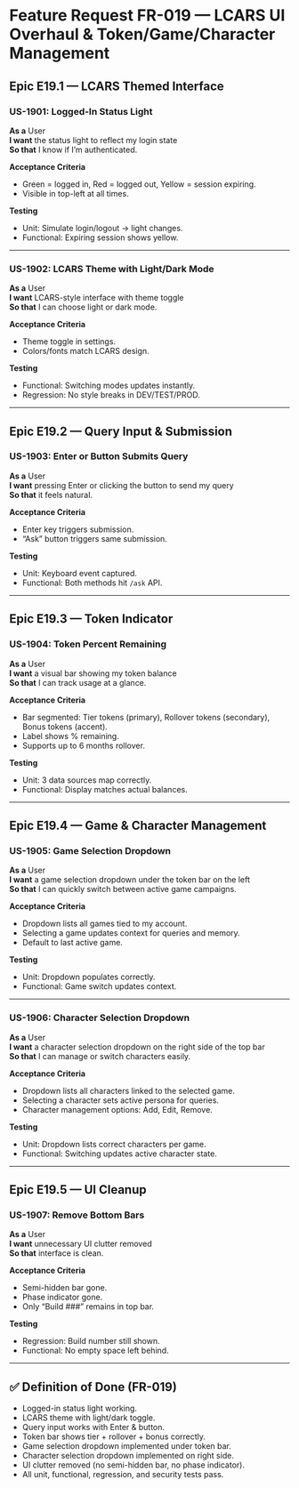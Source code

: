 # Feature Request FR-019 — LCARS UI Overhaul & Token/Game/Character Management

## Epic E19.1 — LCARS Themed Interface

### US-1901: Logged-In Status Light
**As a** User  
**I want** the status light to reflect my login state  
**So that** I know if I’m authenticated.  

**Acceptance Criteria**  
- Green = logged in, Red = logged out, Yellow = session expiring.  
- Visible in top-left at all times.  

**Testing**  
- Unit: Simulate login/logout → light changes.  
- Functional: Expiring session shows yellow.  

---

### US-1902: LCARS Theme with Light/Dark Mode
**As a** User  
**I want** LCARS-style interface with theme toggle  
**So that** I can choose light or dark mode.  

**Acceptance Criteria**  
- Theme toggle in settings.  
- Colors/fonts match LCARS design.  

**Testing**  
- Functional: Switching modes updates instantly.  
- Regression: No style breaks in DEV/TEST/PROD.  

---

## Epic E19.2 — Query Input & Submission

### US-1903: Enter or Button Submits Query
**As a** User  
**I want** pressing Enter or clicking the button to send my query  
**So that** it feels natural.  

**Acceptance Criteria**  
- Enter key triggers submission.  
- “Ask” button triggers same submission.  

**Testing**  
- Unit: Keyboard event captured.  
- Functional: Both methods hit `/ask` API.  

---

## Epic E19.3 — Token Indicator

### US-1904: Token Percent Remaining
**As a** User  
**I want** a visual bar showing my token balance  
**So that** I can track usage at a glance.  

**Acceptance Criteria**  
- Bar segmented: Tier tokens (primary), Rollover tokens (secondary), Bonus tokens (accent).  
- Label shows % remaining.  
- Supports up to 6 months rollover.  

**Testing**  
- Unit: 3 data sources map correctly.  
- Functional: Display matches actual balances.  

---

## Epic E19.4 — Game & Character Management

### US-1905: Game Selection Dropdown
**As a** User  
**I want** a game selection dropdown under the token bar on the left  
**So that** I can quickly switch between active game campaigns.  

**Acceptance Criteria**  
- Dropdown lists all games tied to my account.  
- Selecting a game updates context for queries and memory.  
- Default to last active game.  

**Testing**  
- Unit: Dropdown populates correctly.  
- Functional: Game switch updates context.  

---

### US-1906: Character Selection Dropdown
**As a** User  
**I want** a character selection dropdown on the right side of the top bar  
**So that** I can manage or switch characters easily.  

**Acceptance Criteria**  
- Dropdown lists all characters linked to the selected game.  
- Selecting a character sets active persona for queries.  
- Character management options: Add, Edit, Remove.  

**Testing**  
- Unit: Dropdown lists correct characters per game.  
- Functional: Switching updates active character state.  

---

## Epic E19.5 — UI Cleanup

### US-1907: Remove Bottom Bars
**As a** User  
**I want** unnecessary UI clutter removed  
**So that** interface is clean.  

**Acceptance Criteria**  
- Semi-hidden bar gone.  
- Phase indicator gone.  
- Only “Build ###” remains in top bar.  

**Testing**  
- Regression: Build number still shown.  
- Functional: No empty space left behind.  

---

## ✅ Definition of Done (FR-019)
- Logged-in status light working.  
- LCARS theme with light/dark toggle.  
- Query input works with Enter & button.  
- Token bar shows tier + rollover + bonus correctly.  
- Game selection dropdown implemented under token bar.  
- Character selection dropdown implemented on right side.  
- UI clutter removed (no semi-hidden bar, no phase indicator).  
- All unit, functional, regression, and security tests pass.  

